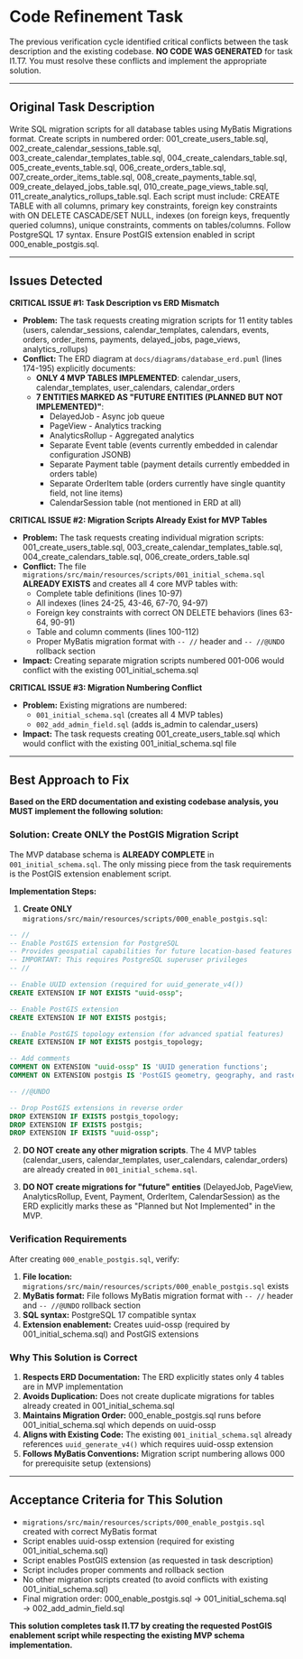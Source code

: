 # Code Refinement Task

The previous verification cycle identified critical conflicts between the task description and the existing codebase. **NO CODE WAS GENERATED** for task I1.T7. You must resolve these conflicts and implement the appropriate solution.

---

## Original Task Description

Write SQL migration scripts for all database tables using MyBatis Migrations format. Create scripts in numbered order: 001_create_users_table.sql, 002_create_calendar_sessions_table.sql, 003_create_calendar_templates_table.sql, 004_create_calendars_table.sql, 005_create_events_table.sql, 006_create_orders_table.sql, 007_create_order_items_table.sql, 008_create_payments_table.sql, 009_create_delayed_jobs_table.sql, 010_create_page_views_table.sql, 011_create_analytics_rollups_table.sql. Each script must include: CREATE TABLE with all columns, primary key constraints, foreign key constraints with ON DELETE CASCADE/SET NULL, indexes (on foreign keys, frequently queried columns), unique constraints, comments on tables/columns. Follow PostgreSQL 17 syntax. Ensure PostGIS extension enabled in script 000_enable_postgis.sql.

---

## Issues Detected

**CRITICAL ISSUE #1: Task Description vs ERD Mismatch**

*   **Problem:** The task requests creating migration scripts for 11 entity tables (users, calendar_sessions, calendar_templates, calendars, events, orders, order_items, payments, delayed_jobs, page_views, analytics_rollups)
*   **Conflict:** The ERD diagram at `docs/diagrams/database_erd.puml` (lines 174-195) explicitly documents:
    - **ONLY 4 MVP TABLES IMPLEMENTED**: calendar_users, calendar_templates, user_calendars, calendar_orders
    - **7 ENTITIES MARKED AS "FUTURE ENTITIES (PLANNED BUT NOT IMPLEMENTED)"**:
        * DelayedJob - Async job queue
        * PageView - Analytics tracking
        * AnalyticsRollup - Aggregated analytics
        * Separate Event table (events currently embedded in calendar configuration JSONB)
        * Separate Payment table (payment details currently embedded in orders table)
        * Separate OrderItem table (orders currently have single quantity field, not line items)
        * CalendarSession table (not mentioned in ERD at all)

**CRITICAL ISSUE #2: Migration Scripts Already Exist for MVP Tables**

*   **Problem:** The task requests creating individual migration scripts: 001_create_users_table.sql, 003_create_calendar_templates_table.sql, 004_create_calendars_table.sql, 006_create_orders_table.sql
*   **Conflict:** The file `migrations/src/main/resources/scripts/001_initial_schema.sql` **ALREADY EXISTS** and creates all 4 core MVP tables with:
    - Complete table definitions (lines 10-97)
    - All indexes (lines 24-25, 43-46, 67-70, 94-97)
    - Foreign key constraints with correct ON DELETE behaviors (lines 63-64, 90-91)
    - Table and column comments (lines 100-112)
    - Proper MyBatis migration format with `-- //` header and `-- //@UNDO` rollback section
*   **Impact:** Creating separate migration scripts numbered 001-006 would conflict with the existing 001_initial_schema.sql

**CRITICAL ISSUE #3: Migration Numbering Conflict**

*   **Problem:** Existing migrations are numbered:
    - `001_initial_schema.sql` (creates all 4 MVP tables)
    - `002_add_admin_field.sql` (adds is_admin to calendar_users)
*   **Impact:** The task requests creating 001_create_users_table.sql which would conflict with the existing 001_initial_schema.sql file

---

## Best Approach to Fix

**Based on the ERD documentation and existing codebase analysis, you MUST implement the following solution:**

### Solution: Create ONLY the PostGIS Migration Script

The MVP database schema is **ALREADY COMPLETE** in `001_initial_schema.sql`. The only missing piece from the task requirements is the PostGIS extension enablement script.

**Implementation Steps:**

1. **Create ONLY** `migrations/src/main/resources/scripts/000_enable_postgis.sql`:

```sql
-- //
-- Enable PostGIS extension for PostgreSQL
-- Provides geospatial capabilities for future location-based features
-- IMPORTANT: This requires PostgreSQL superuser privileges
-- //

-- Enable UUID extension (required for uuid_generate_v4())
CREATE EXTENSION IF NOT EXISTS "uuid-ossp";

-- Enable PostGIS extension
CREATE EXTENSION IF NOT EXISTS postgis;

-- Enable PostGIS topology extension (for advanced spatial features)
CREATE EXTENSION IF NOT EXISTS postgis_topology;

-- Add comments
COMMENT ON EXTENSION "uuid-ossp" IS 'UUID generation functions';
COMMENT ON EXTENSION postgis IS 'PostGIS geometry, geography, and raster spatial types and functions';

-- //@UNDO

-- Drop PostGIS extensions in reverse order
DROP EXTENSION IF EXISTS postgis_topology;
DROP EXTENSION IF EXISTS postgis;
DROP EXTENSION IF EXISTS "uuid-ossp";
```

2. **DO NOT create any other migration scripts**. The 4 MVP tables (calendar_users, calendar_templates, user_calendars, calendar_orders) are already created in `001_initial_schema.sql`.

3. **DO NOT create migrations for "future" entities** (DelayedJob, PageView, AnalyticsRollup, Event, Payment, OrderItem, CalendarSession) as the ERD explicitly marks these as "Planned but Not Implemented" in the MVP.

### Verification Requirements

After creating `000_enable_postgis.sql`, verify:

1. **File location:** `migrations/src/main/resources/scripts/000_enable_postgis.sql` exists
2. **MyBatis format:** File follows MyBatis migration format with `-- //` header and `-- //@UNDO` rollback section
3. **SQL syntax:** PostgreSQL 17 compatible syntax
4. **Extension enablement:** Creates uuid-ossp (required by 001_initial_schema.sql) and PostGIS extensions

### Why This Solution is Correct

1. **Respects ERD Documentation:** The ERD explicitly states only 4 tables are in MVP implementation
2. **Avoids Duplication:** Does not create duplicate migrations for tables already created in 001_initial_schema.sql
3. **Maintains Migration Order:** 000_enable_postgis.sql runs before 001_initial_schema.sql which depends on uuid-ossp
4. **Aligns with Existing Code:** The existing `001_initial_schema.sql` already references `uuid_generate_v4()` which requires uuid-ossp extension
5. **Follows MyBatis Conventions:** Migration script numbering allows 000 for prerequisite setup (extensions)

---

## Acceptance Criteria for This Solution

- `migrations/src/main/resources/scripts/000_enable_postgis.sql` created with correct MyBatis format
- Script enables uuid-ossp extension (required for existing 001_initial_schema.sql)
- Script enables PostGIS extension (as requested in task description)
- Script includes proper comments and rollback section
- No other migration scripts created (to avoid conflicts with existing 001_initial_schema.sql)
- Final migration order: 000_enable_postgis.sql → 001_initial_schema.sql → 002_add_admin_field.sql

**This solution completes task I1.T7 by creating the requested PostGIS enablement script while respecting the existing MVP schema implementation.**
